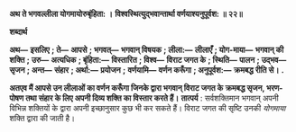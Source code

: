 **अथ ते भगवल्लीला योगमायोरुबृंहिता: ।** **विश्वस्थित्युद्भवान्तार्था वर्णयाश्यनुपूर्वश: ॥ २२॥** 

**शब्दार्थ** 

**अथ—** **इसलिए** **; ते—** **आपसे** **; भगवत्—** **भगवान् विषयक** **; लीला:—** **लीलाएँ** **; योग-माया—** **भगवान् की शक्ति** **; उरु—** **अत्यधिक** **; बृंहिता:—** **विस्तारित** **; विश्व—** **विराट जगत के** **; स्थिति—** **पालन** **; उद्भव—** **सृजन** **; अन्त—** **संहार** **; अर्था:—** **प्रयोजन** **;** **वर्णयामि—** **वर्णन करूँगा** **; अनुपूर्वश:—** **क्रमबद्ध रीति से।** **.** 

**अतएव मैं आपसे उन लीलाओं का वर्णन करूँगा जिनके द्वारा भगवान् विराट जगत के** **क्रमबद्ध सृजन, भरण-पोषण तथा संहार के लिए अपनी दिव्य शक्ति का विस्तार करते हैं।** **तात्पर्य** : सर्वशक्तिमान भगवान् अपनी विभिन्न शक्तियों के द्वारा अपनी इच्छानुसार कुछ भी कर सकते हैं। विराट जगत की सृष्टि उनकी *योगमाया* शक्ति द्वारा की जाती है।  
